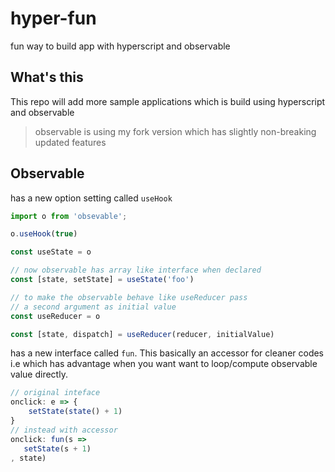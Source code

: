 # hyper-fun
fun way to build app with hyperscript and observable

## What's this
This repo will add more sample applications which is build using hyperscript and observable

> observable is using my fork version which has slightly non-breaking updated features

## Observable

has a new option setting called ```useHook```

```js
import o from 'obsevable';

o.useHook(true)

const useState = o

// now observable has array like interface when declared
const [state, setState] = useState('foo')

// to make the observable behave like useReducer pass
// a second argument as initial value
const useReducer = o

const [state, dispatch] = useReducer(reducer, initialValue)

```
has a new interface called ```fun```. This basically an accessor for cleaner codes i.e
which has advantage when you want want to loop/compute observable value directly.
```js
// original inteface
onclick: e => {
    setState(state() + 1)
}
// instead with accessor
onclick: fun(s =>
   setState(s + 1)
, state)

```

